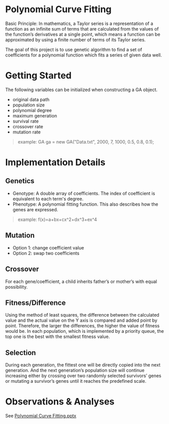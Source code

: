﻿# Polynomial Curve Fitting
Basic Principle: In mathematics, a Taylor series is a representation of a function as an infinite sum of terms that are calculated from the values of the function’s derivatives at a single point, which means a function can be approximated by using a finite number of terms of its Taylor series.

The goal of this project is to use genetic algorithm to find a set of coefficients for a polynomial function which fits a series of given data well.
# Getting Started
The following variables can be initialized when constructing a GA object.
 - original data path
 - population size
 - polynomial degree
 - maximum generation
 - survival rate
 - crossover rate
 - mutation rate
>example: GA ga = new GA("Data.txt", 2000, 7, 1000, 0.5, 0.8, 0.1);

# Implementation Details

## Genetics
 - Genotype: A double array of coefficients. The index of coefficient is equivalent to each term's degree.
 - Phenotype: A polynomial fitting function. This also describes how the genes are expressed.
>example: f(x)=a+bx+cx^2+dx^3+ex^4
## Mutation
 - Option 1: change coefficient value
 - Option 2: swap two coefficients
## Crossover
For each gene/coefficient, a child inherits father’s or mother’s with equal possibility.

## Fitness/Difference

Using the method of least squares, the difference between the calculated value and the actual value on the Y axis is compared and added point by point. Therefore, the larger the differences, the higher the value of fitness would be. In each population, which is implemented by a priority queue, the top one is the best with the smallest fitness value.

## Selection

During each generation, the fittest one will be directly copied into the next generation.  And  the  next  generation’s population size will continue increasing either by crossing over two randomly selected survivors’ genes or mutating a survivor’s genes until it reaches the predefined scale.


# Observations & Analyses
See [Polynomial Curve Fitting.pptx](https://github.com/meng-tan/INFO6205_536_MengTan/blob/master/Polynomial%20Curve%20Fitting.pptx)
